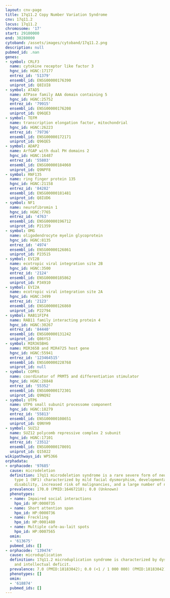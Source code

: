 ```yaml
---
layout: cnv-page
title: 17q11.2 Copy Number Variation Syndrome
cnv: 17q11.2
locus: 17q11.2
chromosome: '17'
start: 29100000
end: 30280000
cytoband: /assets/images/cytoband/17q11.2.png
description: null
pubmed_id: .nan
genes:
- symbol: CRLF3
  name: cytokine receptor like factor 3
  hgnc_id: HGNC:17177
  entrez_id: '51379'
  ensembl_id: ENSG00000176390
  uniprot_id: Q8IUI8
- symbol: ATAD5
  name: ATPase family AAA domain containing 5
  hgnc_id: HGNC:25752
  entrez_id: '79915'
  ensembl_id: ENSG00000176208
  uniprot_id: Q96QE3
- symbol: TEFM
  name: transcription elongation factor, mitochondrial
  hgnc_id: HGNC:26223
  entrez_id: '79736'
  ensembl_id: ENSG00000172171
  uniprot_id: Q96QE5
- symbol: ADAP2
  name: ArfGAP with dual PH domains 2
  hgnc_id: HGNC:16487
  entrez_id: '55803'
  ensembl_id: ENSG00000184060
  uniprot_id: Q9NPF8
- symbol: RNF135
  name: ring finger protein 135
  hgnc_id: HGNC:21158
  entrez_id: '84282'
  ensembl_id: ENSG00000181481
  uniprot_id: Q8IUD6
- symbol: NF1
  name: neurofibromin 1
  hgnc_id: HGNC:7765
  entrez_id: '4763'
  ensembl_id: ENSG00000196712
  uniprot_id: P21359
- symbol: OMG
  name: oligodendrocyte myelin glycoprotein
  hgnc_id: HGNC:8135
  entrez_id: '4974'
  ensembl_id: ENSG00000126861
  uniprot_id: P23515
- symbol: EVI2B
  name: ecotropic viral integration site 2B
  hgnc_id: HGNC:3500
  entrez_id: '2124'
  ensembl_id: ENSG00000185862
  uniprot_id: P34910
- symbol: EVI2A
  name: ecotropic viral integration site 2A
  hgnc_id: HGNC:3499
  entrez_id: '2123'
  ensembl_id: ENSG00000126860
  uniprot_id: P22794
- symbol: RAB11FIP4
  name: RAB11 family interacting protein 4
  hgnc_id: HGNC:30267
  entrez_id: '84440'
  ensembl_id: ENSG00000131242
  uniprot_id: Q86YS3
- symbol: MIR365BHG
  name: MIR365B and MIR4725 host gene
  hgnc_id: HGNC:55941
  entrez_id: '123464515'
  ensembl_id: ENSG00000228768
  uniprot_id: null
- symbol: COPRS
  name: coordinator of PRMT5 and differentiation stimulator
  hgnc_id: HGNC:28848
  entrez_id: '55352'
  ensembl_id: ENSG00000172301
  uniprot_id: Q9NQ92
- symbol: UTP6
  name: UTP6 small subunit processome component
  hgnc_id: HGNC:18279
  entrez_id: '55813'
  ensembl_id: ENSG00000108651
  uniprot_id: Q9NYH9
- symbol: SUZ12
  name: SUZ12 polycomb repressive complex 2 subunit
  hgnc_id: HGNC:17101
  entrez_id: '23512'
  ensembl_id: ENSG00000178691
  uniprot_id: Q15022
wikipathways_id: WP5366
orphadata:
- orphacode: '97685'
  cause: microdeletion
  definition: 17q11 microdeletion syndrome is a rare severe form of neurofibromatosis
    type 1 (NF1) characterized by mild facial dysmorphism, developmental delay, intellectual
    disability, increased risk of malignancies, and a large number of neurofibromas.
  prevalence: 170.0 (PMID:16467218); 0.0 (Unknown)
  phenotypes:
  - name: Impaired social interactions
    hpo_id: HP:0000735
  - name: Short attention span
    hpo_id: HP:0000736
  - name: Freckling
    hpo_id: HP:0001480
  - name: Multiple cafe-au-lait spots
    hpo_id: HP:0007565
  omim:
  - '613675'
  pubmed_ids: []
- orphacode: '139474'
  cause: microduplication
  definition: 17q11.2 microduplication syndrome is characterized by dysmorphic features
    and intellectual deficit.
  prevalence: 7.0 (PMID:18183042); 0.0 (<1 / 1 000 000) (PMID:18183042)
  phenotypes: []
  omim:
  - '618874'
  pubmed_ids: []
---
```

